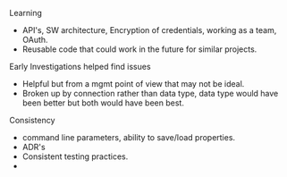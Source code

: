 Learning
- API's, SW architecture, Encryption of credentials, working as a team, OAuth.
- Reusable code that could work in the future for similar projects.

Early Investigations helped find issues
- Helpful but from a mgmt point of view that may not be ideal.
- Broken up by connection rather than data type, data type would have been better but both would have been best.

Consistency
- command line parameters, ability to save/load properties.
- ADR's
- Consistent testing practices.
- 